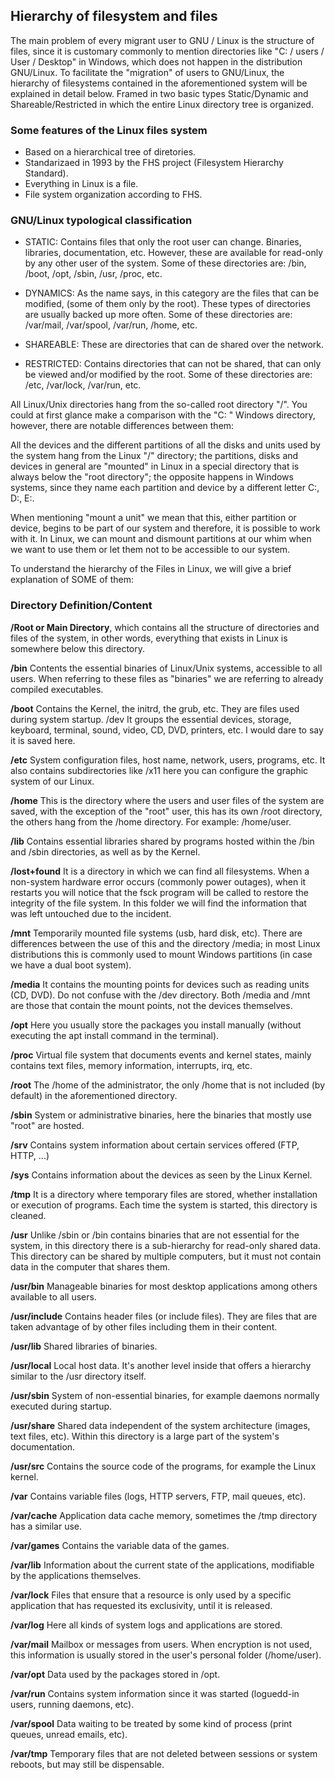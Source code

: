 ## Hierarchy of filesystem and files ##

The main problem of every migrant user to GNU / Linux is the structure of files, since it is customary commonly to mention directories like "C: / users / User / Desktop" in Windows, which does not happen in the distribution GNU/Linux. To facilitate the "migration" of users to GNU/Linux, the hierarchy of filesystems contained in the aforementioned system will be explained in detail below. Framed in two basic types Static/Dynamic and Shareable/Restricted in which the entire Linux directory tree is organized.

### Some features of the Linux files system ###

- Based on a hierarchical tree of diretories.
- Standarizaed in 1993 by the FHS project (Filesystem Hierarchy Standard).
- Everything in Linux is a file.
- File system organization according to FHS.

### GNU/Linux typological classification ###

- STATIC: Contains files that only the root user can change. Binaries, libraries, documentation, etc. However, these are available for read-only by any other user of the system. Some of these directories are: /bin, /boot, /opt, /sbin, /usr, /proc, etc.

- DYNAMICS: As the name says, in this category are the files that can be modified, (some of them only by the root). These types of directories are usually backed up more often. Some of these directories are: /var/mail, /var/spool, /var/run, /home, etc.

- SHAREABLE: These are directories that can de shared over the network.

- RESTRICTED: Contains directories that can not be shared, that can only be viewed and/or modified by the root. Some of these directories are: /etc, /var/lock, /var/run, etc.

All Linux/Unix directories hang from the so-called root directory "/". You could at first glance make a comparison with the "C: \" Windows directory, however, there are notable differences between them:

All the devices and the different partitions of all the disks and units used by the system hang from the Linux "/" directory; the partitions, disks and devices in general are "mounted" in Linux in a special directory that is always below the "root directory"; the opposite happens in Windows systems, since they name each partition and device by a different letter C:, D:, E:.

When mentioning "mount a unit" we mean that this, either partition or device, begins to be part of our system and therefore, it is possible to work with it. In Linux, we can mount and dismount partitions at our whim when we want to use them or let them not to be accessible to our system.

To understand the hierarchy of the Files in Linux, we will give a brief explanation of SOME of them:

### Directory Definition/Content ###

**/Root or Main Directory**, which contains all the structure of directories and files of the system, in other words, everything that exists in Linux is somewhere below this directory.

**/bin**		Contents the essential binaries of Linux/Unix systems, accessible to all users. When referring to these files as "binaries" we are referring to already compiled executables.

**/boot**		Contains the Kernel, the initrd, the grub, etc. They are files used during system startup.
/dev		It groups the essential devices, storage, keyboard, terminal, sound, video, CD, DVD, printers, etc. I would dare to say it is saved here.

**/etc**		System configuration files, host name, network, users, programs, etc. It also contains subdirectories like /x11 here you can configure the graphic system of our Linux.

**/home**		This is the directory where the users and user files of the system are saved, with the exception of the "root" user, this has its own /root directory, the others hang from the /home directory. For example: /home/user.

**/lib**		Contains essential libraries shared by programs hosted within the /bin and /sbin directories, as well as by the Kernel.

**/lost+found**	It is a directory in which we can find all filesystems. When a non-system hardware error occurs (commonly power outages), when it restarts you will notice that the fsck program will be called to restore the integrity of the file system. In this folder we will find the information that was left untouched due to the incident.

**/mnt**		Temporarily mounted file systems (usb, hard disk, etc). There are differences between the use of this and the directory /media; in most Linux distributions this is commonly used to mount Windows partitions (in case we have a dual boot system).

**/media**		It contains the mounting points for devices such as reading units (CD, DVD). Do not confuse with the /dev directory. Both /media and /mnt are those that contain the mount points, not the devices themselves.

**/opt**		Here you usually store the packages you install manually (without executing the apt install command in the terminal).

**/proc**		Virtual file system that documents events and kernel states, mainly contains text files, memory information, interrupts, irq, etc.

**/root**		The /home of the administrator, the only /home that is not included (by default) in the aforementioned directory.

**/sbin**		System or administrative binaries, here the binaries that mostly use "root" are hosted.

**/srv**		Contains system information about certain services offered (FTP, HTTP, ...)

**/sys**		Contains information about the devices as seen by the Linux Kernel.

**/tmp**		It is a directory where temporary files are stored, whether installation or execution of programs. Each time the system is started, this directory is cleaned.

**/usr**		Unlike /sbin or /bin contains binaries that are not essential for the system, in this directory there is a sub-hierarchy for read-only shared data. This directory can be shared by multiple computers, but it must not contain data in the computer that shares them.

**/usr/bin**		Manageable binaries for most desktop applications among others available to all users.

**/usr/include**	Contains header files (or include files). They are files that are taken advantage of by other files including them in their content.

**/usr/lib**		Shared libraries of binaries.

**/usr/local**		Local host data. It's another level inside that offers a hierarchy similar to the /usr directory itself.

**/usr/sbin**		System of non-essential binaries, for example daemons normally executed during startup.

**/usr/share**		Shared data independent of the system architecture (images, text files, etc). Within this directory is a large part of the system's documentation.

**/usr/src**		Contains the source code of the programs, for example the Linux kernel.

**/var**		Contains variable files (logs, HTTP servers, FTP, mail queues, etc).

**/var/cache**		Application data cache memory, sometimes the /tmp directory has a similar use.

**/var/games**	Contains the variable data of the games.

**/var/lib**		Information about the current state of the applications, modifiable by the applications themselves.

**/var/lock**		Files that ensure that a resource is only used by a specific application that has requested its exclusivity, until it is released.

**/var/log**		Here all kinds of system logs and applications are stored.

**/var/mail**		Mailbox or messages from users. When encryption is not used, this information is usually stored in the user's personal folder (/home/user).

**/var/opt**		Data used by the packages stored in /opt.

**/var/run**		Contains system information since it was started (loguedd-in users, running daemons, etc).

**/var/spool**		Data waiting to be treated by some kind of process (print queues, unread emails, etc).

**/var/tmp**		Temporary files that are not deleted between sessions or system reboots, but may still be dispensable.
